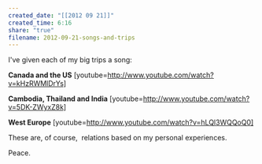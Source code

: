```yaml
---
created_date: "[[2012 09 21]]"
created_time: 6:16
share: "true"
filename: 2012-09-21-songs-and-trips
---
```

I've given each of my big trips a song:

**Canada and the US** [youtube=http://www.youtube.com/watch?v=kHzRWMlDrYs]

**Cambodia, Thailand and India** [youtube=http://www.youtube.com/watch?v=5DK-ZWyxZ8k]

**West Europe** [youtube=http://www.youtube.com/watch?v=hLQl3WQQoQ0]

These are, of course,  relations based on my personal experiences.

Peace.

